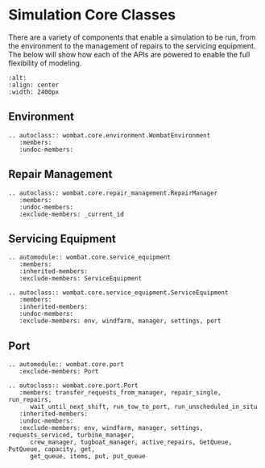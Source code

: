 # Simulation Core Classes

There are a variety of components that enable a simulation to be run, from the
environment to the management of repairs to the servicing equipment. The below will show
how each of the APIs are powered to enable the full flexibility of modeling.

```{image} ../images/simulation_tools.svg
:alt:
:align: center
:width: 2400px
```

## Environment

```{eval-rst}
.. autoclass:: wombat.core.environment.WombatEnvironment
   :members:
   :undoc-members:
```

## Repair Management

```{eval-rst}
.. autoclass:: wombat.core.repair_management.RepairManager
   :members:
   :undoc-members:
   :exclude-members: _current_id
```

## Servicing Equipment

```{eval-rst}
.. automodule:: wombat.core.service_equipment
   :members:
   :inherited-members:
   :exclude-members: ServiceEquipment

.. autoclass:: wombat.core.service_equipment.ServiceEquipment
   :members:
   :inherited-members:
   :undoc-members:
   :exclude-members: env, windfarm, manager, settings, port
```

## Port

```{eval-rst}
.. automodule:: wombat.core.port
   :exclude-members: Port

.. autoclass:: wombat.core.port.Port
   :members: transfer_requests_from_manager, repair_single, run_repairs,
      wait_until_next_shift, run_tow_to_port, run_unscheduled_in_situ
   :inherited-members:
   :undoc-members:
   :exclude-members: env, windfarm, manager, settings, requests_serviced, turbine_manager,
      crew_manager, tugboat_manager, active_repairs, GetQueue, PutQueue, capacity, get,
      get_queue, items, put, put_queue
```
